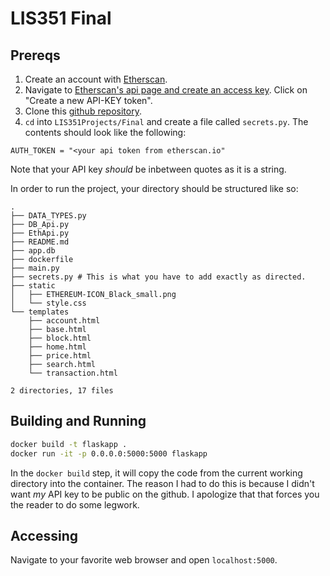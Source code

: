 # LIS351 Final
## Prereqs
1. Create an account with [Etherscan](https://etherscan.io/register).
2. Navigate to [Etherscan's api page and create an access key](https://etherscan.io/myapikey).
Click on "Create a new API-KEY token".
3. Clone this [github repository](https://github.com/ekivolowitz/LIS351Projects).
4. `cd` into `LIS351Projects/Final` and create a file called `secrets.py`. The contents should look like the following:
```python3
AUTH_TOKEN = "<your api token from etherscan.io"
```
Note that your API key *should* be inbetween quotes as it is a string.

In order to run the project, your directory should be structured like so:
```
.
├── DATA_TYPES.py
├── DB_Api.py
├── EthApi.py
├── README.md
├── app.db
├── dockerfile
├── main.py
├── secrets.py # This is what you have to add exactly as directed.
├── static
│   ├── ETHEREUM-ICON_Black_small.png
│   └── style.css
└── templates
    ├── account.html
    ├── base.html
    ├── block.html
    ├── home.html
    ├── price.html
    ├── search.html
    └── transaction.html

2 directories, 17 files

```
## Building and Running
```bash
docker build -t flaskapp .
docker run -it -p 0.0.0.0:5000:5000 flaskapp
```
In the `docker build` step, it will copy the code from the current working directory into the container. 
The reason I had to do this is because I didn't want *my* API key to be public on the github.
I apologize that that forces you the reader to do some legwork. 
## Accessing
Navigate to your favorite web browser and open `localhost:5000`.
